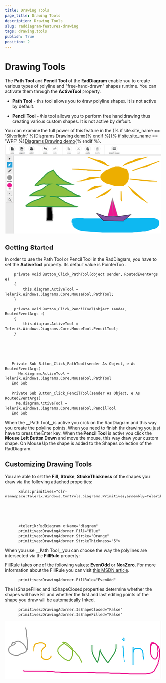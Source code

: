 ```yaml
---
title: Drawing Tools
page_title: Drawing Tools
description: Drawing Tools
slug: raddiagram-features-drawing
tags: drawing,tools
publish: True
position: 2
---
```


# Drawing Tools



The __Path Tool__ and __Pencil Tool__ of the __RadDiagram__ enable you to create various types of polyline and "free-hand-drawn" shapes runtime. You can activate them through the __ActiveTool__ property.
	  

* __Path Tool__ - this tool allows you to draw polyline shapes. It is not active by default.
		  

* __Pencil Tool__ - this tool allows you to perform free hand drawing thus creating various custom shapes. It is not active by default.
		  

You can examine the full power of this feature in the
		{% if site.site_name == 'Silverlight' %}[Diagrams Drawing demo](http://demos.telerik.com/silverlight/#Diagrams/Drawing){% endif %}{% if site.site_name == 'WPF' %}[Diagrams Drawing demo](http://demos.telerik.com/wpf/#Diagrams/Drawing){% endif %}.
	  ![raddiagram-features-drawing](images/raddiagram-features-drawing.png)

## Getting Started

In order to use the Path Tool or Pencil Tool in the RadDiagram, you have to set the __ActiveTool__ property. Its default value is PointerTool.
		

	
        private void Button_Click_PathTool(object sender, RoutedEventArgs e)
		{
			this.diagram.ActiveTool = Telerik.Windows.Diagrams.Core.MouseTool.PathTool;
		}

		private void Button_Click_PencilTool(object sender, RoutedEventArgs e)
		{
			this.diagram.ActiveTool = Telerik.Windows.Diagrams.Core.MouseTool.PencilTool;
		}	  
		  



	
       Private Sub Button_Click_PathTool(sender As Object, e As RoutedEventArgs)
	      Me.diagram.ActiveTool = Telerik.Windows.Diagrams.Core.MouseTool.PathTool
       End Sub

       Private Sub Button_Click_PencilTool(sender As Object, e As RoutedEventArgs)
	     Me.diagram.ActiveTool = Telerik.Windows.Diagrams.Core.MouseTool.PencilTool
       End Sub  
		  



When the __Path Tool__is active you click on the RadDiagram and this way you create the polyline points. When you need to finish the drawing you just have to press the Enter key.
		  When the __Pencil Tool__ is active you click the __Mouse Left Button Down__ and move the mouse, this way draw your custom shape. On Mouse Up the shape is added to the Shapes collection of the RadDiagram.
		

## Customizing Drawing Tools

You are able to set the __Fill__, __Stroke__, __StrokeThickness__ of the shapes you draw via the following attached properties:
		

	
		  xmlns:primitives="clr-namespace:Telerik.Windows.Controls.Diagrams.Primitives;assembly=Telerik.Windows.Controls.Diagrams"
		



	
		  <telerik:RadDiagram x:Name="diagram"
		  primitives:DrawingAdorner.Fill="Blue"
		  primitives:DrawingAdorner.Stroke="Orange"
		  primitives:DrawingAdorner.StrokeThickness="5">
		



When you use __Path Tool__you can choose the way the polylines are intersected via the __FillRule__ property:
		

FillRule takes one of the following values: __EvenOdd__ or __NonZero__. For more information about the FillRule you can visit [this MSDN article](http://msdn.microsoft.com/en-us/library/system.windows.media.pathgeometry.fillrule.aspx).
		

	
		  primitives:DrawingAdorner.FillRule="EvenOdd"
		



The IsShapeFilled and IsShapeClosed properties determine whether the shapes will have Fill and whether the first and last editing points of the shape you draw will be automatically linked.
		

	
		  primitives:DrawingAdorner.IsShapeClosed="False"
		  primitives:DrawingAdorner.IsShapeFilled="False"
		

![raddiagram-features-drawing 2](images/raddiagram-features-drawing2.png)
